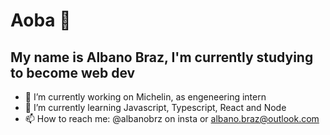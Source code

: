 <h1> Aoba 👋 </h1>

<h2>My name is Albano Braz, I'm currently studying to become web dev</h2>



- 🔭 I’m currently working on Michelin, as engeneering intern
- 🌱 I’m currently learning Javascript, Typescript, React and Node
- 📫 How to reach me: @albanobrz on insta or albano.braz@outlook.com
